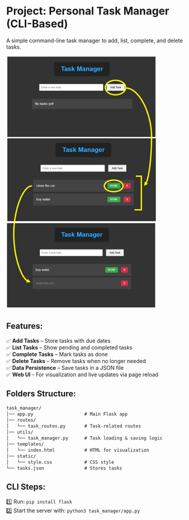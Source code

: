 # Project: Personal Task Manager (CLI-Based)
A simple command-line task manager to add, list, complete, and delete tasks.

<img src = "zREADME-pics/tasks.png" width=400> <br/>

## Features:
✅ **Add Tasks** – Store tasks with due dates \
✅ **List Tasks** – Show pending and completed tasks \
✅ **Complete Tasks** – Mark tasks as done \
✅ **Delete Tasks** – Remove tasks when no longer needed \
✅ **Data Persistence** – Save tasks in a JSON file \
✅ **Web UI** - For visualization and live updates via page reload 

## Folders Structure:
```
task_manager/
│── app.py                   # Main Flask app
│── routes/
│   └── task_routes.py       # Task-related routes
│── utils/
│   └── task_manager.py      # Task loading & saving logic
│── templates/
│   └── index.html           # HTML for visualization
│── static/
│   └── style.css            # CSS style
└── tasks.json               # Stores tasks
```
## CLI Steps:
1️⃣ Run: ```pip install flask``` \
2️⃣ Start the server with: ```python3 task_manager/app.py```
